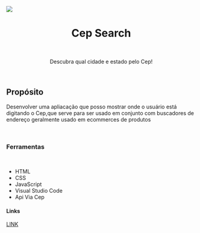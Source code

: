 <img align="center" src='.Untitled design.png'><br>
<h1 align="center">Cep Search</h1><br>
<p align="center">Descubra qual cidade e estado pelo Cep!</p><br>

<h2>Propósito</h2>
<p>Desenvolver uma apliacação que posso mostrar onde o usuário está digitando o Cep,que serve para ser usado em conjunto com buscadores de endereço geralmente usado em ecommerces de produtos</p>
<br>
<h3>Ferramentas</h3>
<br>
<ul>
    <li>HTML</li>
    <li>CSS</li>
    <li>JavaScript</li>
    <li>Visual Studio Code</li>
    <li>Api Via Cep</li>
</ul>


<h4>Links</h4>
<p><a href="https://curious-lamington-a33264.netlify.app/">LINK</a>